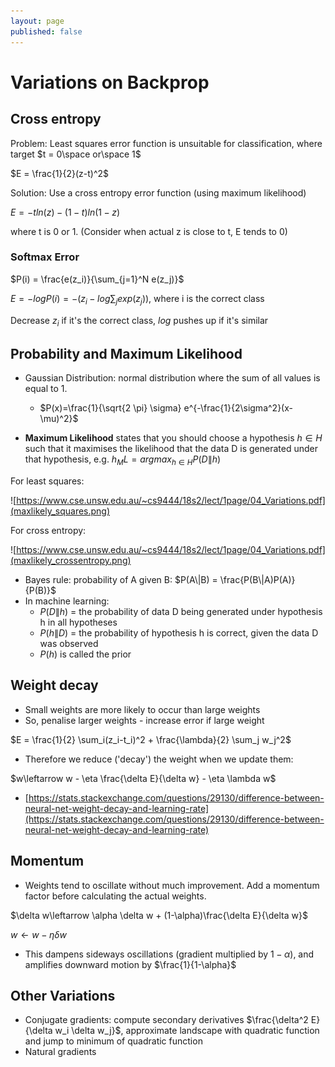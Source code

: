 ```yaml
---
layout: page
published: false
---
```

# Variations on Backprop
## Cross entropy

Problem: Least squares error function is unsuitable for classification, where target $t = 0\space or\space 1$

$E = \frac{1}{2}(z-t)^2$

Solution: Use a cross entropy error function (using maximum likelihood)

$E = -tln(z)-(1-t)ln(1-z)$

where t is 0 or 1. (Consider when actual z is close to t, E tends to 0)

### Softmax Error
$P(i) = \frac{e(z_i)}{\sum_{j=1}^N e(z_j)}$

$E = -log P(i) = -(z_i - log \sum_j exp(z_j))$, where i is the correct class

Decrease $z_i$ if it's the correct class, $log$ pushes up if it's similar

## Probability and Maximum Likelihood 
* Gaussian Distribution: normal distribution where the sum of all values is equal to 1.
    * $P(x)=\frac{1}{\sqrt{2 \pi} \sigma} e^{-\frac{1}{2\sigma^2}(x-\mu)^2}$

* **Maximum Likelihood** states that you should choose a hypothesis $h \in H$ such that it maximises the likelihood that the data D is generated under that hypothesis, e.g. $h_ML = argmax_{h\in H}P(D\|h)$

For least squares:

![https://www.cse.unsw.edu.au/~cs9444/18s2/lect/1page/04_Variations.pdf](maxlikely_squares.png)

For cross entropy:

![https://www.cse.unsw.edu.au/~cs9444/18s2/lect/1page/04_Variations.pdf](maxlikely_crossentropy.png)

* Bayes rule: probability of A given B: $P(A\|B) = \frac{P(B\|A)P(A)}{P(B)}$
* In machine learning:
    * $P(D\|h)$ = the probability of data D being generated under hypothesis h in all hypotheses
    * $P(h\|D)$ = the probability of hypothesis h is correct, given the data D was observed
    * $P(h)$ is called the prior

## Weight decay
* Small weights are more likely to occur than large weights
* So, penalise larger weights - increase error if large weight

$E = \frac{1}{2} \sum_i(z_i-t_i)^2 + \frac{\lambda}{2} \sum_j w_j^2$

* Therefore we reduce ('decay') the weight when we update them:

$w\leftarrow w - \eta \frac{\delta E}{\delta w} - \eta \lambda w$

* [https://stats.stackexchange.com/questions/29130/difference-between-neural-net-weight-decay-and-learning-rate](https://stats.stackexchange.com/questions/29130/difference-between-neural-net-weight-decay-and-learning-rate)

## Momentum
* Weights tend to oscillate without much improvement. Add a momentum factor before calculating the actual weights.

$\delta w\leftarrow \alpha \delta w + (1-\alpha)\frac{\delta E}{\delta w}$

$w\leftarrow w - \eta \delta w$

* This dampens sideways oscillations (gradient multiplied by $1-\alpha$), and amplifies downward motion by $\frac{1}{1-\alpha}$

## Other Variations
* Conjugate gradients: compute secondary derivatives $\frac{\delta^2 E}{\delta w_i \delta w_j}$, approximate landscape with quadratic function and jump to minimum of quadratic function
* Natural gradients